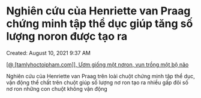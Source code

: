 # Nghiên cứu của Henriette van Praag chứng minh tập thể dục giúp tăng số lượng noron được tạo ra

Created: August 10, 2021 9:37 AM

[[@ [tamlyhoctoipham.com]], Ươm giống một nơron, vun trồng một bộ não](https://www.notion.so/tamlyhoctoipham-com-m-gi-ng-m-t-n-ron-vun-tr-ng-m-t-b-n-o-531de837dc2c40b7ae6bb9c24cccf400) 

Nghiên cứu của Henriette van Praag trên loài chuột chứng minh tập thể dục, vận động thể chất trên chuột giúp số lượng nơ ron tạo ra nhiều gấp đôi số nơ ron những con chuột không vận động